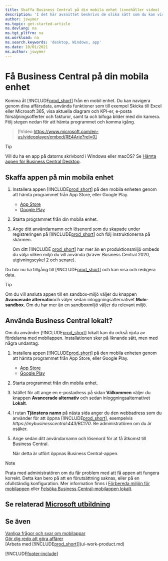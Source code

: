 ```yaml
---
title: Skaffa Business Central på din mobila enhet (innehåller video)
description: 'I det här avsnittet beskrivs de olika sätt som du kan visa och redigera Business Central-data, skicka till Excel med mera på din telefon eller surfplatta.'
author: jswymer
ms.topic: get-started-article
ms.devlang: na
ms.tgt_pltfrm: na
ms.workload: na
ms.search.keywords: 'desktop, Windows, app'
ms.date: 10/01/2021
ms.author: jswymer
---
```


# <a name="getting-business-central-on-your-mobile-device"></a><a name="getting-business-central-on-your-mobile-device"></a><a name="getting-business-central-on-your-mobile-device"></a>Få Business Central på din mobila enhet

Komma åt [!INCLUDE[prod_short](includes/prod_short.md)] från en mobil enhet. Du kan navigera genom dina affärsdata, använda funktioner som till exempel Skicka till Excel eller Microsoft 365, visa aktuella diagram och KPI-er, e-posta försäljningsofferter och fakturor, samt ta och bifoga bilder med din kamera. Följ stegen nedan för att hämta programmet och komma igång.

> [!Video https://www.microsoft.com/en-us/videoplayer/embed/RE4Arje?rel=0]

> [!TIP]
> Vill du ha en app på datorns skrivbord i Windows eller macOS? Se [Hämta appen för Business Central Desktop](install-desktop-app.md).

## <a name="get-the-app-on-my-mobile-device"></a><a name="get-the-app-on-my-mobile-device"></a><a name="get-the-app-on-my-mobile-device"></a>Skaffa appen på min mobila enhet

1. Installera appen [!INCLUDE[prod_short](includes/prod_short.md)] på den mobila enheten genom att hämta programmet från App Store, eller Google Play.  
   - [App Store](https://go.microsoft.com/fwlink/?LinkId=734847)
   - [Google Play](https://go.microsoft.com/fwlink/?LinkId=734849)
2. Starta programmet från din mobila enhet.
3. Ange ditt användarnamn och lösenord som du skapade under registreringen på [!INCLUDE[prod_short](includes/prod_short.md)] och följ instruktionerna på skärmen.

    Om ditt [!INCLUDE [prod_short](includes/prod_short.md)] har mer än en produktionsmiljö ombeds du välja vilken miljö du vill använda (kräver Business Central 2020, utgivningscykel 2 och senare).

Du bör nu ha tillgång till [!INCLUDE[prod_short](includes/prod_short.md)] och kan visa och redigera data.  

> [!TIP]
> Om du vill ansluta appen till en sandbox-miljö väljer du knappen **Avancerade alternativ**och väljer sedan inloggningsalternativet **Moln-sandbox**. Om du har mer än en sandboxmiljö väljer du relevant miljö.

## <a name="use-business-central-on-premises"></a><a name="use-business-central-on-premises"></a><a name="use-business-central-on-premises"></a>Använda Business Central lokalt?

Om du använder [!INCLUDE[prod_short](includes/prod_short.md)] lokalt kan du också njuta av fördelarna med mobilappen. Installationen sker på liknande sätt, men med några undantag.

1. Installera appen [!INCLUDE[prod_short](includes/prod_short.md)] på den mobila enheten genom att hämta programmet från App Store, eller Google Play.  

   - [App Store](https://go.microsoft.com/fwlink/?LinkId=734847)
   - [Google Play](https://go.microsoft.com/fwlink/?LinkId=734849)
2. Starta programmet från din mobila enhet.
3. Istället för att ange en e-postadress på sidan **Välkommen** väljer du knappen **Avancerade alternativ** och sedan inloggningsalternativet **Lokalt**.
4. I rutan **Tjänstens namn** på nästa sida anger du den webbadress som du använder för att öppna [!INCLUDE[prod_short](includes/prod_short.md)], exempelvis *https://mybusinesscentral:443/BC170*. Be administratören om du är osäker.
5. Ange sedan ditt användarnamn och lösenord för at få åtkomst till Business Central.

   När detta är utfört öppnas Business Central-appen.

> [!NOTE]
> Prata med administratören om du får problem med att få appen att fungera korrekt. Detta kan bero på att en förutsättning saknas, eller på en ofullständig konfiguration. Mer information finns i [Förbereda miljön för mobilappen](/dynamics365/business-central/dev-itpro/deployment/install-business-central-app#prereqs) eller [Felsöka Business Central-mobilappen lokalt](/dynamics365/business-central/dev-itpro/developer/devenv-troubleshooting-the-mobile-app).

## <a name="see-related-microsoft-training"></a><a name="see-related-microsoft-training"></a><a name="see-related-microsoft-training"></a>Se relaterad [Microsoft utbildning](/training/modules/alternative-interfaces-dynamics-365-business-central/index)

## <a name="see-also"></a><a name="see-also"></a><a name="see-also"></a>Se även

[Vanliga frågor och svar om mobilappar](ui-mobile-faq.yml)  
[Gör dig redo att göra affärer](ui-get-ready-business.md)  
[Arbeta med [!INCLUDE[prod_short](includes/prod_short.md)]](ui-work-product.md)  


[!INCLUDE[footer-include](includes/footer-banner.md)]
